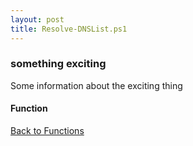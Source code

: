 ```yaml
---
layout: post
title: Resolve-DNSList.ps1
---
```


### something exciting

Some information about the exciting thing

#### Function

<script src="https://gist-it.appspot.com/github.com/BanterBoy/scripts-blog/blob/master/PowerShell/functions/dns/Resolve-DNSList.ps1" crossorigin="anonymous"></script>

<a href="/menu/_pages/functions.html">Back to Functions</a>
